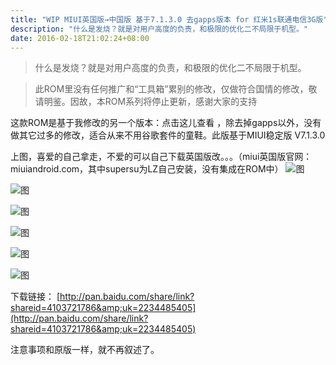 ```yaml
---
title: "WIP MIUI英国版→中国版 基于7.1.3.0 去gapps版本 for 红米1s联通电信3G版"
description: "什么是发烧？就是对用户高度的负责，和极限的优化二不局限于机型。"
date: 2016-02-18T21:02:24+08:00
---
```


> 什么是发烧？就是对用户高度的负责，和极限的优化二不局限于机型。

> 此ROM里没有任何推广和“工具箱”累别的修改，仅做符合国情的修改，敬请明鉴。因故，本ROM系列将停止更新，感谢大家的支持

这款ROM是基于我修改的另一个版本：点击这儿查看 ，除去掉gapps以外，没有做其它过多的修改，适合从来不用谷歌套件的童鞋。此版基于MIUI稳定版 V7.1.3.0

上图，喜爱的自己拿走，不爱的可以自己下载英国版改。。。（miui英国版官网：miuiandroid.com，其中supersu为LZ自己安装，没有集成在ROM中）
![图](https://attach.bbs.miui.com/forum/201602/18/123518hy3dyr7y8bzsrsjo.png.thumb.jpg)

![图](https://attach.bbs.miui.com/forum/201602/18/123521se31vf2149fvi2f1.png.thumb.jpg)

![图](https://attach.bbs.miui.com/forum/201602/18/123521ddnkkvbzjn5ni4n1.png.thumb.jpg)

![图](https://attach.bbs.miui.com/forum/201602/18/123522nxkazy7uixix3bpj.png)

![图](https://attach.bbs.miui.com/forum/201602/18/123523k99wbqqg53qezsqe.png.thumb.jpg)

![图](https://attach.bbs.miui.com/forum/201602/18/123523mhlrk8m68k6gdzj6.png.thumb.jpg)

下载链接：
[http://pan.baidu.com/share/link?shareid=4103721786&amp;uk=2234485405](http://pan.baidu.com/share/link?shareid=4103721786&amp;uk=2234485405)

注意事项和原版一样，就不再叙述了。
